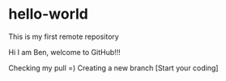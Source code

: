 # hello-world
This is my first remote repository

Hi I am Ben, welcome to GitHub!!!

Checking my pull =)
Creating a new branch
[Start your coding]
